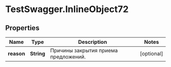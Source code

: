 # TestSwagger.InlineObject72

## Properties

Name | Type | Description | Notes
------------ | ------------- | ------------- | -------------
**reason** | **String** | Причины закрытия приема предложений. | [optional] 


